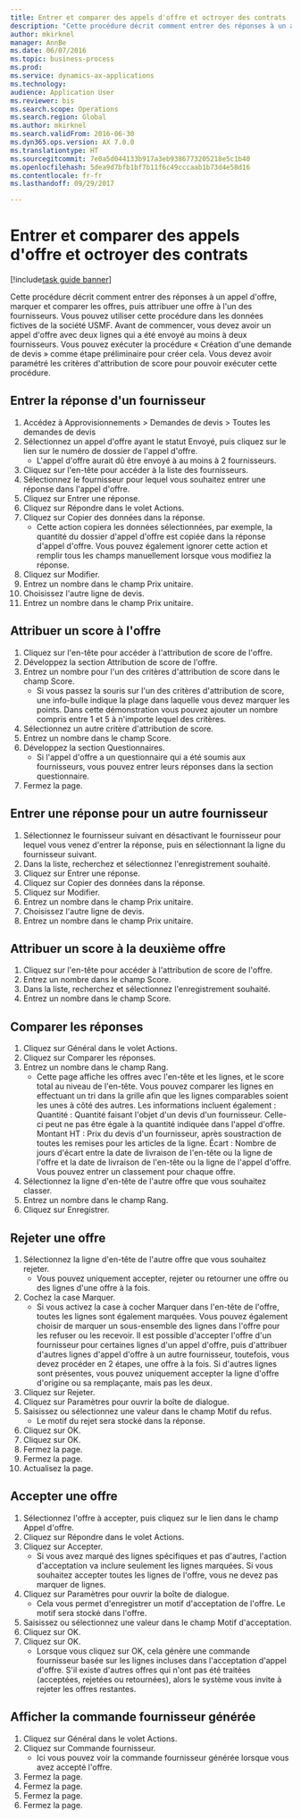 ```yaml
--- 
title: Entrer et comparer des appels d'offre et octroyer des contrats
description: "Cette procédure décrit comment entrer des réponses à un appel d'offre, marquer et comparer les offres, puis attribuer une offre à l'un des fournisseurs."
author: mkirknel
manager: AnnBe
ms.date: 06/07/2016
ms.topic: business-process
ms.prod: 
ms.service: dynamics-ax-applications
ms.technology: 
audience: Application User
ms.reviewer: bis
ms.search.scope: Operations
ms.search.region: Global
ms.author: mkirknel
ms.search.validFrom: 2016-06-30
ms.dyn365.ops.version: AX 7.0.0
ms.translationtype: HT
ms.sourcegitcommit: 7e0a5d044133b917a3eb9386773205218e5c1b40
ms.openlocfilehash: 5dea9d7bfb1bf7b11f6c49cccaab1b73d4e58d16
ms.contentlocale: fr-fr
ms.lasthandoff: 09/29/2017

---
```

# <a name="enter-and-compare-rfq-bids-and-award-contracts"></a>Entrer et comparer des appels d'offre et octroyer des contrats

[!include[task guide banner](../../includes/task-guide-banner.md)]

Cette procédure décrit comment entrer des réponses à un appel d'offre, marquer et comparer les offres, puis attribuer une offre à l'un des fournisseurs. Vous pouvez utiliser cette procédure dans les données fictives de la société USMF. Avant de commencer, vous devez avoir un appel d'offre avec deux lignes qui a été envoyé au moins à deux fournisseurs. Vous pouvez exécuter la procédure « Création d'une demande de devis » comme étape préliminaire pour créer cela. Vous devez avoir paramétré les critères d'attribution de score pour pouvoir exécuter cette procédure.


## <a name="enter-a-reply-from-a-vendor"></a>Entrer la réponse d'un fournisseur
1. Accédez à Approvisionnements > Demandes de devis > Toutes les demandes de devis
2. Sélectionnez un appel d'offre ayant le statut Envoyé, puis cliquez sur le lien sur le numéro de dossier de l'appel d'offre.
    * L'appel d'offre aurait dû être envoyé à au moins à 2 fournisseurs.  
3. Cliquez sur l'en-tête pour accéder à la liste des fournisseurs.
4. Sélectionnez le fournisseur pour lequel vous souhaitez entrer une réponse dans l'appel d'offre.
5. Cliquez sur Entrer une réponse.
6. Cliquez sur Répondre dans le volet Actions.
7. Cliquez sur Copier des données dans la réponse.
    * Cette action copiera les données sélectionnées, par exemple, la quantité du dossier d'appel d'offre est copiée dans la réponse d'appel d'offre. Vous pouvez également ignorer cette action et remplir tous les champs manuellement lorsque vous modifiez la réponse.  
8. Cliquez sur Modifier.
9. Entrez un nombre dans le champ Prix unitaire.
10. Choisissez l'autre ligne de devis.
11. Entrez un nombre dans le champ Prix unitaire.

## <a name="score-the-bid"></a>Attribuer un score à l'offre
1. Cliquez sur l'en-tête pour accéder à l'attribution de score de l'offre.
2. Développez la section Attribution de score de l'offre.
3. Entrez un nombre pour l'un des critères d'attribution de score dans le champ Score.
    * Si vous passez la souris sur l'un des critères d'attribution de score, une info-bulle indique la plage dans laquelle vous devez marquer les points. Dans cette démonstration vous pouvez ajouter un nombre compris entre 1 et 5 à n'importe lequel des critères.  
4. Sélectionnez un autre critère d'attribution de score.
5. Entrez un nombre dans le champ Score.
6. Développez la section Questionnaires.
    * Si l'appel d'offre a un questionnaire qui a été soumis aux fournisseurs, vous pouvez entrer leurs réponses dans la section questionnaire.  
7. Fermez la page.

## <a name="enter-a-reply-for-another-vendor"></a>Entrer une réponse pour un autre fournisseur
1. Sélectionnez le fournisseur suivant en désactivant le fournisseur pour lequel vous venez d'entrer la réponse, puis en sélectionnant la ligne du fournisseur suivant.
2. Dans la liste, recherchez et sélectionnez l'enregistrement souhaité.
3. Cliquez sur Entrer une réponse.
4. Cliquez sur Copier des données dans la réponse.
5. Cliquez sur Modifier.
6. Entrez un nombre dans le champ Prix unitaire.
7. Choisissez l'autre ligne de devis.
8. Entrez un nombre dans le champ Prix unitaire.

## <a name="score-the-second-bid"></a>Attribuer un score à la deuxième offre
1. Cliquez sur l'en-tête pour accéder à l'attribution de score de l'offre.
2. Entrez un nombre dans le champ Score.
3. Dans la liste, recherchez et sélectionnez l'enregistrement souhaité.
4. Entrez un nombre dans le champ Score.

## <a name="compare-the-replies"></a>Comparer les réponses
1. Cliquez sur Général dans le volet Actions.
2. Cliquez sur Comparer les réponses.
3. Entrez un nombre dans le champ Rang.
    * Cette page affiche les offres avec l'en-tête et les lignes, et le score total au niveau de l'en-tête. Vous pouvez comparer les lignes en effectuant un tri dans la grille afin que les lignes comparables soient les unes à côté des autres. Les informations incluent également : Quantité : Quantité faisant l'objet d'un devis d'un fournisseur. Celle-ci peut ne pas être égale à la quantité indiquée dans l'appel d'offre.   Montant HT : Prix du devis d'un fournisseur, après soustraction de toutes les remises pour les articles de la ligne.   Écart : Nombre de jours d'écart entre la date de livraison de l'en-tête ou la ligne de l'offre et la date de livraison de l'en-tête ou la ligne de l'appel d'offre.   Vous pouvez entrer un classement pour chaque offre.  
4. Sélectionnez la ligne d'en-tête de l'autre offre que vous souhaitez classer.
5. Entrez un nombre dans le champ Rang.
6. Cliquez sur Enregistrer.

## <a name="reject-a-bid"></a>Rejeter une offre
1. Sélectionnez la ligne d'en-tête de l'autre offre que vous souhaitez rejeter.
    * Vous pouvez uniquement accepter, rejeter ou retourner une offre ou des lignes d'une offre à la fois.  
2. Cochez la case Marquer.
    * Si vous activez la case à cocher Marquer dans l'en-tête de l'offre, toutes les lignes sont également marquées. Vous pouvez également choisir de marquer un sous-ensemble des lignes dans l'offre pour les refuser ou les recevoir. Il est possible d'accepter l'offre d'un fournisseur pour certaines lignes d'un appel d'offre, puis d'attribuer d'autres lignes d'appel d'offre à un autre fournisseur, toutefois, vous devez procéder en 2 étapes, une offre à la fois. Si d'autres lignes sont présentes, vous pouvez uniquement accepter la ligne d'offre d'origine ou sa remplaçante, mais pas les deux.  
3. Cliquez sur Rejeter.
4. Cliquez sur Paramètres pour ouvrir la boîte de dialogue.
5. Saisissez ou sélectionnez une valeur dans le champ Motif du refus.
    * Le motif du rejet sera stocké dans la réponse.  
6. Cliquez sur OK.
7. Cliquez sur OK.
8. Fermez la page.
9. Fermez la page.
10. Actualisez la page.

## <a name="accept-a-bid"></a>Accepter une offre
1. Sélectionnez l'offre à accepter, puis cliquez sur le lien dans le champ Appel d'offre.
2. Cliquez sur Répondre dans le volet Actions.
3. Cliquez sur Accepter.
    * Si vous avez marqué des lignes spécifiques et pas d'autres, l'action d'acceptation va inclure seulement les lignes marquées. Si vous souhaitez accepter toutes les lignes de l'offre, vous ne devez pas marquer de lignes.  
4. Cliquez sur Paramètres pour ouvrir la boîte de dialogue.
    * Cela vous permet d'enregistrer un motif d'acceptation de l'offre. Le motif sera stocké dans l'offre.  
5. Saisissez ou sélectionnez une valeur dans le champ Motif d'acceptation.
6. Cliquez sur OK.
7. Cliquez sur OK.
    * Lorsque vous cliquez sur OK, cela génère une commande fournisseur basée sur les lignes incluses dans l'acceptation d'appel d'offre. S'il existe d'autres offres qui n'ont pas été traitées (acceptées, rejetées ou retournées), alors le système vous invite à rejeter les offres restantes.  

## <a name="view-the-purchase-order-thats-been-generated"></a>Afficher la commande fournisseur générée
1. Cliquez sur Général dans le volet Actions.
2. Cliquez sur Commande fournisseur.
    * Ici vous pouvez voir la commande fournisseur générée lorsque vous avez accepté l'offre.  
3. Fermez la page.
4. Fermez la page.
5. Fermez la page.
6. Fermez la page.


